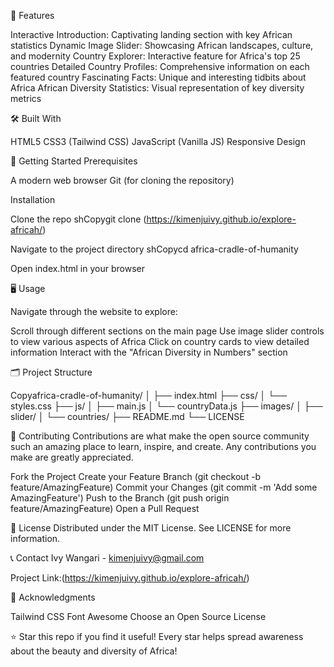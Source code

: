 🌟 Features

Interactive Introduction: Captivating landing section with key African statistics
Dynamic Image Slider: Showcasing African landscapes, culture, and modernity
Country Explorer: Interactive feature for Africa's top 25 countries
Detailed Country Profiles: Comprehensive information on each featured country
Fascinating Facts: Unique and interesting tidbits about Africa
African Diversity Statistics: Visual representation of key diversity metrics

🛠️ Built With

HTML5
CSS3 (Tailwind CSS)
JavaScript (Vanilla JS)
Responsive Design

🚀 Getting Started
Prerequisites

A modern web browser
Git (for cloning the repository)

Installation

Clone the repo
shCopygit clone (https://kimenjuivy.github.io/explore-africah/)

Navigate to the project directory
shCopycd africa-cradle-of-humanity

Open index.html in your browser

🖥️ Usage

Navigate through the website to explore:

Scroll through different sections on the main page
Use image slider controls to view various aspects of Africa
Click on country cards to view detailed information
Interact with the "African Diversity in Numbers" section

🗂️ Project Structure

Copyafrica-cradle-of-humanity/
│
├── index.html
├── css/
│   └── styles.css
├── js/
│   ├── main.js
│   └── countryData.js
├── images/
│   ├── slider/
│   └── countries/
├── README.md
└── LICENSE

🤝 Contributing
Contributions are what make the open source community such an amazing place to learn, inspire, and create. Any contributions you make are greatly appreciated.

Fork the Project
Create your Feature Branch (git checkout -b feature/AmazingFeature)
Commit your Changes (git commit -m 'Add some AmazingFeature')
Push to the Branch (git push origin feature/AmazingFeature)
Open a Pull Request

📜 License
Distributed under the MIT License. See LICENSE for more information.

📞 Contact
Ivy Wangari - kimenjuivy@gmail.com 

Project Link:(https://kimenjuivy.github.io/explore-africah/)

🙏 Acknowledgments

Tailwind CSS
Font Awesome
Choose an Open Source License


⭐️ Star this repo if you find it useful! Every star helps spread awareness about the beauty and diversity of Africa!
